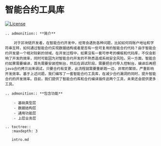 # 智能合约工具库

[![License](https://img.shields.io/badge/license-Apache%202-4EB1BA.svg)](https://www.apache.org/licenses/LICENSE-2.0.html)

```eval_rst
.. admonition:: **简介**

    对于区块链开发者，在智能合约开发中，经常会遇到各种问题，比如如何将账户地址和字符串互转，如何通过智能合约实现数据结构或者是否有一些可复用的智能合约代码？由于智能合约开发是一个相对较新的领域，在开发过程中，如果没有一套可参考的模板和代码库，不仅会影响了开发的效率，同时可能因为对智能合约开发的不熟悉造成系统安全风险。另一方面，智能合约如果需要编译，首先需要安装控制台，然后在调试阶段，需要把合约导入控制台，编译后再把java合约拷贝出来调试，只要合约有变更，此流程就需要重新跑一边，非常的繁琐，严重影响开发效率。基于上述问题，我们编写了一套智能合约工具库，在减少合约漏洞的同时，提升智能合约的开发效率。目前，我们提供了智能合约库和合约编译插件这两个工具，未来还会提供更多工具。
```

```eval_rst
.. admonition:: **包含功能**

    - 基础类型层
    - 数据结构层
    - 通用功能层
    - 上层业务层
```
```eval_rst
.. toctree::
   :maxdepth: 3
   
   intro.md
```
